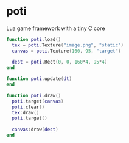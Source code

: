 # poti
Lua game framework with a tiny C core

```main.lua
function poti.load()
  tex = poti.Texture("image.png", "static")
  canvas = poti.Texture(160, 95, "target")
  
  dest = poti.Rect(0, 0, 160*4, 95*4)
end

function poti.update(dt)
end

function poti.draw()
  poti.target(canvas)
  poti.clear()
  tex:draw()
  poti.target()
  
  canvas:draw(dest)
end
```
